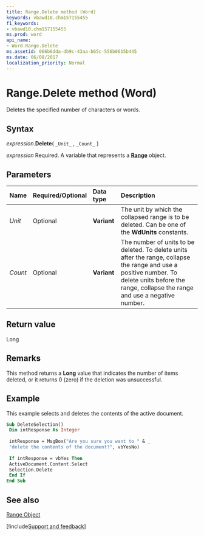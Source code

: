 ```yaml
---
title: Range.Delete method (Word)
keywords: vbawd10.chm157155455
f1_keywords:
- vbawd10.chm157155455
ms.prod: word
api_name:
- Word.Range.Delete
ms.assetid: 066b6dda-db9c-43aa-b65c-556b06b5b445
ms.date: 06/08/2017
localization_priority: Normal
---
```



# Range.Delete method (Word)

Deletes the specified number of characters or words.


## Syntax

_expression_.**Delete**( `_Unit_` , `_Count_` )

_expression_ Required. A variable that represents a **[Range](Word.Range.md)** object.


## Parameters



|Name|Required/Optional|Data type|Description|
|:-----|:-----|:-----|:-----|
| _Unit_|Optional| **Variant**|The unit by which the collapsed range is to be deleted. Can be one of the  **WdUnits** constants.|
| _Count_|Optional| **Variant**|The number of units to be deleted. To delete units after the range, collapse the range and use a positive number. To delete units before the range, collapse the range and use a negative number.|

## Return value

Long


## Remarks

This method returns a  **Long** value that indicates the number of items deleted, or it returns 0 (zero) if the deletion was unsuccessful.


## Example

This example selects and deletes the contents of the active document.


```vb
Sub DeleteSelection() 
 Dim intResponse As Integer 
 
 intResponse = MsgBox("Are you sure you want to " & _ 
 "delete the contents of the document?", vbYesNo) 
 
 If intResponse = vbYes Then 
 ActiveDocument.Content.Select 
 Selection.Delete 
 End If 
End Sub
```


## See also


[Range Object](Word.Range.md)

[!include[Support and feedback](~/includes/feedback-boilerplate.md)]
